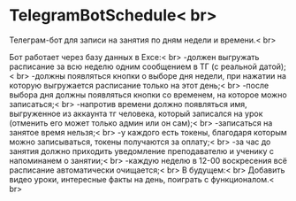 # TelegramBotSchedule< br>
Телеграм-бот для записи на занятия по дням недели и времени.< br>

Бот работает через базу данных в Exce:< br> 
 -должен выгружать расписание за всю неделю одним сообщением в ТГ (с реальной датой);< br>
 -должны появляться кнопки о выборе дня недели, при нажатии на которую выгружается расписание только на этот день;< br>
 -после выбора дня должны появляться кнопки со временем, на которое можно записаться;< br>
 -напротив времени должно появляться имя, выгруженное из аккаунта тг человека, который записался на урок (отменить его может только админ или он сам);< br>
 -записаться на занятое время нельзя;< br>
 -у каждого есть токены, благодаря которым можно записываться, токены получаются за оплату;< br>
 -за час до занятия должно приходить уведомление преподавателю и ученику с напоминанем о занятии;< br>
 -каждую неделю в 12-00 воскресения всё расписание автоматически очищается;< br>
 В будущем:< br>
	Добавить видео уроки, интересные факты на день, поиграть с функционалом.< br>
